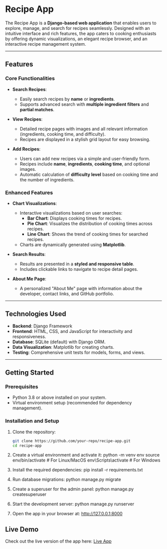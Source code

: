 # Recipe App

The Recipe App is a **Django-based web application** that enables users to explore, manage, and search for recipes seamlessly. Designed with an intuitive interface and rich features, the app caters to cooking enthusiasts by offering dynamic visualizations, an elegant recipe browser, and an interactive recipe management system.

---

## Features

### Core Functionalities
- **Search Recipes**:
  - Easily search recipes by **name** or **ingredients**.
  - Supports advanced search with **multiple ingredient filters** and **partial matches**.
  
- **View Recipes**:
  - Detailed recipe pages with images and all relevant information (ingredients, cooking time, and difficulty).
  - Recipes are displayed in a stylish grid layout for easy browsing.

- **Add Recipes**:
  - Users can add new recipes via a simple and user-friendly form.
  - Recipes include **name**, **ingredients**, **cooking time**, and optional images.
  - Automatic calculation of **difficulty level** based on cooking time and the number of ingredients.

### Enhanced Features
- **Chart Visualizations**:
  - Interactive visualizations based on user searches:
    - **Bar Chart**: Displays cooking times for recipes.
    - **Pie Chart**: Visualizes the distribution of cooking times across recipes.
    - **Line Chart**: Shows the trend of cooking times for searched recipes.
  - Charts are dynamically generated using **Matplotlib**.

- **Search Results**:
  - Results are presented in a **styled and responsive table**.
  - Includes clickable links to navigate to recipe detail pages.

- **About Me Page**:
  - A personalized "About Me" page with information about the developer, contact links, and GitHub portfolio.

---

## Technologies Used

- **Backend**: Django Framework
- **Frontend**: HTML, CSS, and JavaScript for interactivity and responsiveness.
- **Database**: SQLite (default) with Django ORM.
- **Data Visualization**: Matplotlib for creating charts.
- **Testing**: Comprehensive unit tests for models, forms, and views.

---

## Getting Started

### Prerequisites
- Python 3.8 or above installed on your system.
- Virtual environment setup (recommended for dependency management).

### Installation and Setup
1. Clone the repository:
   ```bash
   git clone https://github.com/your-repo/recipe-app.git
   cd recipe-app

2. Create a virtual environment and activate it:
   python -m venv env
   source env/bin/activate   # For Linux/MacOS
   env\Scripts\activate      # For Windows

3. Install the required dependencies:
   pip install -r requirements.txt

4. Run database migrations:
   python manage.py migrate

5. Create a superuser for the admin panel:
   python manage.py createsuperuser

6. Start the development server:
   python manage.py runserver

7. Open the app in your browser at:
   http://127.0.0.1:8000

## Live Demo
Check out the live version of the app here: [Live App](https://mighty-stream-61331-e042ffea2755.herokuapp.com/)
